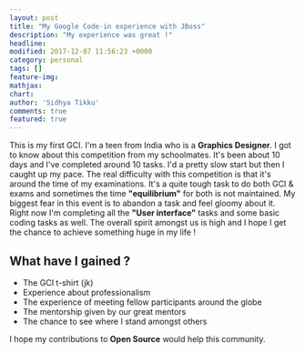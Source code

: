 ```yaml
---
layout: post
title: "My Google Code-in experience with JBoss"
description: "My experience was great !"
headline: 
modified: 2017-12-07 11:56:23 +0000
category: personal
tags: []
feature-img: 
mathjax: 
chart: 
author: 'Sidhya Tikku'
comments: true
featured: true
---
```


This is my first GCI. I'm a teen from India who is a **Graphics Designer**. I got to know about this competition from my schoolmates. It's been about 10 days and I've completed around 10 tasks. I'd a pretty slow start but then I caught up my pace. The real difficulty with this competition is that it's around the time of my examinations. It's a quite tough task to do both GCI & exams and sometimes the time **"equilibrium"** for both is not maintained. My biggest fear in this event is to abandon a task and feel gloomy about it. Right now I'm completing all the **"User interface"** tasks and some basic coding tasks as well. The overall spirit amongst us is high and I hope I get the chance to achieve something huge in my life !


## What have I gained ?

* The GCI t-shirt (jk)
* Experience about professionalism
* The experience of meeting fellow participants around the globe
* The mentorship given by our great mentors
* The chance to see where I stand amongst others


I hope my contributions to **Open Source** would help this community.
